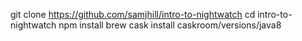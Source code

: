 git clone https://github.com/samjhill/intro-to-nightwatch
cd intro-to-nightwatch
npm install
brew cask install caskroom/versions/java8
